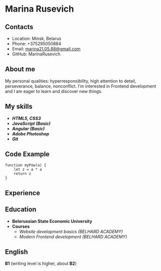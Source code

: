 # Marina Rusevich
## Contacts
* Location: Minsk, Belarus
* Phone: +375295050884
* Email: marina21.05.88@gmail.com
* GitHub: MarinaRusevich
## About me
My personal qualities: hyperresponsibility, high attention to detail, perseverance, balance, nonconflict. I'm interested in Frontend development and I am eager to learn and discover new things.
## My skills
* ***HTML5, CSS3***
* ***JavaScript (Basic)***
* ***Angular (Basic)***
* ***Adobe Photoshop***
* ***Git***
## Code Example
```
function myPow(a) {
    let z = a * a
    return z
}
```
## Experience
## Education
+ **Belorussian State Economic University**
+ **Courses**
    - *Website development basics (BELHARD ACADEMY)*
    - *Modern Frontend development (BELHARD ACADEMY)*
## English
**B1** (writing level is higher, about **B2**)
